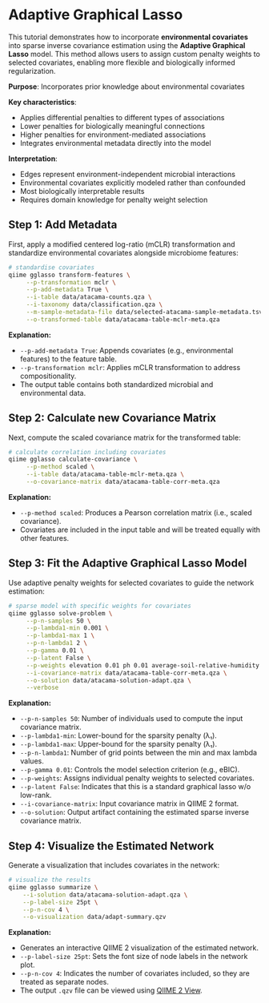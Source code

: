 # Adaptive Graphical Lasso

This tutorial demonstrates how to incorporate **environmental covariates** into sparse inverse covariance estimation using the **Adaptive Graphical Lasso** model. This method allows users to assign custom penalty weights to selected covariates, enabling more flexible and biologically informed regularization.

**Purpose**: Incorporates prior knowledge about environmental covariates

**Key characteristics**:
- Applies differential penalties to different types of associations
- Lower penalties for biologically meaningful connections
- Higher penalties for environment-mediated associations
- Integrates environmental metadata directly into the model

**Interpretation**:
- Edges represent environment-independent microbial interactions
- Environmental covariates explicitly modeled rather than confounded
- Most biologically interpretable results
- Requires domain knowledge for penalty weight selection

## Step 1: Add Metadata

First, apply a modified centered log-ratio (mCLR) transformation and standardize environmental covariates alongside microbiome features:

```bash
# standardise covariates 
qiime gglasso transform-features \
     --p-transformation mclr \
     --p-add-metadata True \
     --i-table data/atacama-counts.qza \
     --i-taxonomy data/classification.qza \
     --m-sample-metadata-file data/selected-atacama-sample-metadata.tsv  \
     --o-transformed-table data/atacama-table-mclr-meta.qza
```

**Explanation:**

- `--p-add-metadata True`: Appends covariates (e.g., environmental features) to the feature table.
- `--p-transformation mclr`: Applies mCLR transformation to address compositionality.
- The output table contains both standardized microbial and environmental data.

## Step 2: Calculate new Covariance Matrix

Next, compute the scaled covariance matrix for the transformed table:

```bash
# calculate correlation including covariates
qiime gglasso calculate-covariance \
     --p-method scaled \
     --i-table data/atacama-table-mclr-meta.qza \
     --o-covariance-matrix data/atacama-table-corr-meta.qza
```

**Explanation:**

- `--p-method scaled`: Produces a Pearson correlation matrix (i.e., scaled covariance).
- Covariates are included in the input table and will be treated equally with other features.

## Step 3: Fit the Adaptive Graphical Lasso Model

Use adaptive penalty weights for selected covariates to guide the network estimation:

```bash
# sparse model with specific weights for covariates
qiime gglasso solve-problem \
     --p-n-samples 50 \
     --p-lambda1-min 0.001 \
     --p-lambda1-max 1 \
     --p-n-lambda1 2 \
     --p-gamma 0.01 \
     --p-latent False \
     --p-weights elevation 0.01 ph 0.01 average-soil-relative-humidity 0.01 average-soil-temperature 0.01  \
     --i-covariance-matrix data/atacama-table-corr-meta.qza \
     --o-solution data/atacama-solution-adapt.qza \
     --verbose
```

**Explanation:**
- `--p-n-samples 50`: Number of individuals used to compute the input covariance matrix.
- `--p-lambda1-min`: Lower-bound for the sparsity penalty (λ₁).
- `--p-lambda1-max`: Upper-bound for the sparsity penalty (λ₁).
- `--p-n-lambda1`: Number of grid points between the min and max lambda values.
- `--p-gamma 0.01`: Controls the model selection criterion (e.g., eBIC).
- `--p-weights`: Assigns individual penalty weights to selected covariates.
- `--p-latent False`: Indicates that this is a standard graphical lasso w/o low-rank.
- `--i-covariance-matrix`: Input covariance matrix in QIIME 2 format.
- `--o-solution`: Output artifact containing the estimated sparse inverse covariance matrix.

## Step 4: Visualize the Estimated Network

Generate a visualization that includes covariates in the network:

```bash
# visualize the results
qiime gglasso summarize \
    --i-solution data/atacama-solution-adapt.qza \
    --p-label-size 25pt \
    --p-n-cov 4 \
    --o-visualization data/adapt-summary.qzv
```

**Explanation:**
- Generates an interactive QIIME 2 visualization of the estimated network.
- `--p-label-size 25pt`: Sets the font size of node labels in the network plot.
- `--p-n-cov 4`: Indicates the number of covariates included, so they are treated as separate nodes.
- The output `.qzv` file can be viewed using [QIIME 2 View](https://view.qiime2.org/).
